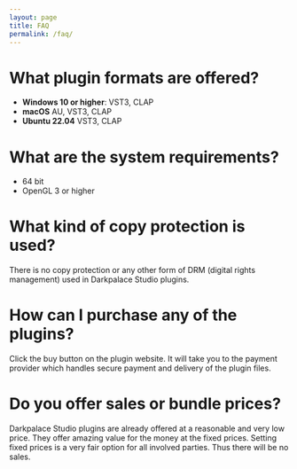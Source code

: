 ```yaml
---
layout: page
title: FAQ
permalink: /faq/
---
```


# What plugin formats are offered?
- **Windows 10 or higher**: VST3, CLAP
- **macOS** AU, VST3, CLAP
- **Ubuntu 22.04** VST3, CLAP

# What are the system requirements?
- 64 bit
- OpenGL 3 or higher

# What kind of copy protection is used?
There is no copy protection or any other form of DRM (digital rights management) used in Darkpalace Studio plugins.

# How can I purchase any of the plugins?
Click the buy button on the plugin website. It will take you to the payment provider which handles secure payment and delivery of the plugin files.

# Do you offer sales or bundle prices?
Darkpalace Studio plugins are already offered at a reasonable and very low price. They offer amazing value for the money at the fixed prices. Setting fixed prices is a very fair option for all involved parties.
Thus there will be no sales.